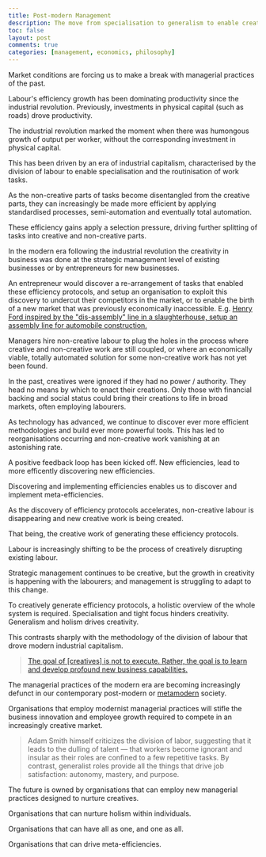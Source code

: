 ```yaml
---
title: Post-modern Management
description: The move from specialisation to generalism to enable creative labour
toc: false
layout: post
comments: true
categories: [management, economics, philosophy]
---
```


Market conditions are forcing us to make a break with managerial practices of the past.

Labour's efficiency growth has been dominating productivity since the industrial revolution.
Previously, investments in physical capital (such as roads) drove productivity.

The industrial revolution marked the moment when there was humongous growth of output per worker, without the corresponding investment in physical capital.

This has been driven by an era of industrial capitalism, characterised by the division of labour to enable specialisation and the routinisation of work tasks.

As the non-creative parts of tasks become disentangled from the creative parts, they can increasingly be made more efficient by applying standardised processes, semi-automation and eventually total automation.

These efficiency gains apply a selection pressure, driving further splitting of tasks into creative and non-creative parts.

In the modern era following the industrial revolution the creativity in business was done at the strategic management level of existing businesses or by entrepreneurs for new businesses.

An entrepreneur would discover a re-arrangement of tasks that enabled these efficiency protocols, and setup an organisation to exploit this discovery to undercut their competitors in the market, or to enable the birth of a new market that was previously economically inaccessible.
E.g. [Henry Ford inspired by the "dis-assembly" line in a slaughterhouse, setup an assembly line for automobile construction.](https://science.jrank.org/pages/558/Assembly-Line-History.html)

Managers hire non-creative labour to plug the holes in the process where creative and non-creative work are still coupled, or where an economically viable, totally automated solution for some non-creative work has not yet been found.

In the past, creatives were ignored if they had no power / authority. They head no means by which to enact their creations.
Only those with financial backing and social status could bring their creations to life in broad markets, often employing labourers.

As technology has advanced, we continue to discover ever more efficient methodologies and build ever more powerful tools.
This has led to reorganisations occurring and non-creative work vanishing at an astonishing rate.

A positive feedback loop has been kicked off. New efficiencies, lead to more efficently discovering new efficiencies.

Discovering and implementing efficiencies enables us to discover and implement meta-efficiencies. 

As the discovery of efficiency protocols accelerates, non-creative labour is disappearing and new creative work is being created.

That being, the creative work of generating these efficiency protocols.

Labour is increasingly shifting to be the process of creatively disrupting existing labour.

Strategic management continues to be creative, but the growth in creativity is happening with the labourers; and management is struggling to adapt to this change.

To creatively generate efficiency protocols, a holistic overview of the whole system is required.
Specialisation and tight focus hinders creativity.
Generalism and holism drives creativity.

This contrasts sharply with the methodology of the division of labour that drove modern industrial capitalism.

> [The goal of [creatives] is not to execute. Rather, the goal is to learn and develop profound new business capabilities.](https://hbr.org/2019/03/why-data-science-teams-need-generalists-not-specialists)

The managerial practices of the modern era are becoming increasingly defunct in our contemporary post-modern or [metamodern](https://en.wikipedia.org/wiki/Metamodernism) society.

Organisations that employ modernist managerial practices will stifle the business innovation and employee growth required to compete in an increasingly creative market.

> Adam Smith himself criticizes the division of labor, suggesting that it leads to the dulling of talent — that workers become ignorant and insular as their roles are confined to a few repetitive tasks.
> By contrast, generalist roles provide all the things that drive job satisfaction: autonomy, mastery, and purpose.

The future is owned by organisations that can employ new managerial practices designed to nurture creatives.

Organisations that can nurture holism within individuals.

Organisations that can have all as one, and one as all.

Organisations that can drive meta-efficiencies.

